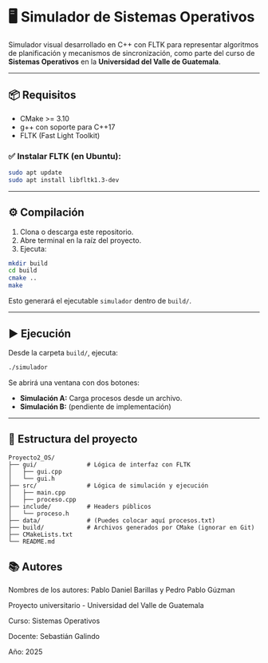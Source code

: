 # 🖥️ Simulador de Sistemas Operativos

Simulador visual desarrollado en C++ con FLTK para representar algoritmos de planificación y mecanismos de sincronización, como parte del curso de **Sistemas Operativos** en la **Universidad del Valle de Guatemala**.

---

## 📦 Requisitos

- CMake >= 3.10
- g++ con soporte para C++17
- FLTK (Fast Light Toolkit)

### ✅ Instalar FLTK (en Ubuntu):

```bash
sudo apt update
sudo apt install libfltk1.3-dev
````

---

## ⚙️ Compilación

1. Clona o descarga este repositorio.
2. Abre terminal en la raíz del proyecto.
3. Ejecuta:

```bash
mkdir build
cd build
cmake ..
make
```

Esto generará el ejecutable `simulador` dentro de `build/`.

---

## ▶️ Ejecución

Desde la carpeta `build/`, ejecuta:

```bash
./simulador
```

Se abrirá una ventana con dos botones:

* **Simulación A:** Carga procesos desde un archivo.
* **Simulación B:** (pendiente de implementación)

---

## 📁 Estructura del proyecto

```
Proyecto2_OS/
├── gui/              # Lógica de interfaz con FLTK
│   ├── gui.cpp
│   └── gui.h
├── src/              # Lógica de simulación y ejecución
│   ├── main.cpp
│   ├── proceso.cpp
├── include/          # Headers públicos
│   └── proceso.h
├── data/             # (Puedes colocar aquí procesos.txt)
├── build/            # Archivos generados por CMake (ignorar en Git)
├── CMakeLists.txt
└── README.md
```

## 📚 Autores

Nombres de los autores: Pablo Daniel Barillas y Pedro Pablo Gúzman

Proyecto universitario - Universidad del Valle de Guatemala

Curso: Sistemas Operativos

Docente: Sebastián Galindo

Año: 2025
